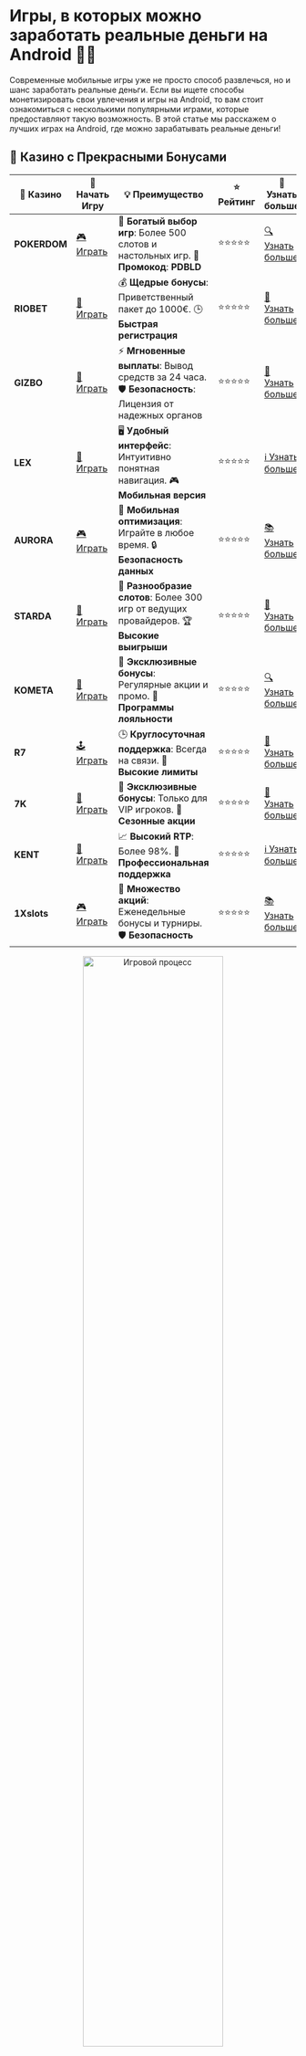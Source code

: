 # Игры, в которых можно заработать реальные деньги на Android 📱💸

Современные мобильные игры уже не просто способ развлечься, но и шанс заработать реальные деньги. Если вы ищете способы монетизировать свои увлечения и игры на Android, то вам стоит ознакомиться с несколькими популярными играми, которые предоставляют такую возможность. В этой статье мы расскажем о лучших играх на Android, где можно зарабатывать реальные деньги!

## 🌟 Казино с Прекрасными Бонусами

| 🎲 **Казино** | 🔗 **Начать Игру** | 💡 **Преимущество** | ⭐ **Рейтинг** | 🔗 **Узнать больше** |
|--------------|---------------------|---------------------|----------------|----------------------|
| **POKERDOM**  | [🎮 Играть](https://brandplay.link/4k77v2yx) | 🎉 **Богатый выбор игр**: Более 500 слотов и настольных игр. 🎁 **Промокод**: **PDBLD** | ⭐⭐⭐⭐⭐ | [🔍 Узнать больше](https://brandplay.link/4k77v2yx) |
| **RIOBET**    | [🎰 Играть](https://brandplay.link/7xBLTPyj) | 💰 **Щедрые бонусы**: Приветственный пакет до 1000€. 🕒 **Быстрая регистрация** | ⭐⭐⭐⭐⭐ | [📖 Узнать больше](https://brandplay.link/7xBLTPyj) |
| **GIZBO**     | [🎲 Играть](https://brandplay.link/bprXw4YV) | ⚡ **Мгновенные выплаты**: Вывод средств за 24 часа. 🛡️ **Безопасность**: Лицензия от надежных органов | ⭐⭐⭐⭐⭐ | [📝 Узнать больше](https://brandplay.link/bprXw4YV) |
| **LEX**       | [🤑 Играть](https://brandplay.link/zW4hdDFV) | 🖥️ **Удобный интерфейс**: Интуитивно понятная навигация. 🎮 **Мобильная версия** | ⭐⭐⭐⭐⭐ | [ℹ️ Узнать больше](https://brandplay.link/zW4hdDFV) |
| **AURORA**    | [🎮 Играть](https://10trafic-stat2.com/click/668546556bcc6313411604bd/6766/13032/subaccount) | 📱 **Мобильная оптимизация**: Играйте в любое время. 🔒 **Безопасность данных** | ⭐⭐⭐⭐⭐ | [📚 Узнать больше](https://10trafic-stat2.com/click/668546556bcc6313411604bd/6766/13032/subaccount) |
| **STARDА**    | [🎯 Играть](https://brandplay.link/fB7xwRFL) | 🎰 **Разнообразие слотов**: Более 300 игр от ведущих провайдеров. 🏆 **Высокие выигрыши** | ⭐⭐⭐⭐⭐ | [🔎 Узнать больше](https://brandplay.link/fB7xwRFL) |
| **KOMETA**    | [🎰 Играть](https://brandplay.link/8ZymQJV8) | 🎁 **Эксклюзивные бонусы**: Регулярные акции и промо. 🔄 **Программы лояльности** | ⭐⭐⭐⭐⭐ | [🔍 Узнать больше](https://brandplay.link/8ZymQJV8) |
| **R7**        | [🕹️ Играть](https://brandplay.link/bMd3Yjsw) | 🕒 **Круглосуточная поддержка**: Всегда на связи. 💸 **Высокие лимиты** | ⭐⭐⭐⭐⭐ | [📖 Узнать больше](https://brandplay.link/bMd3Yjsw) |
| **7K**        | [🎲 Играть](https://brandplay.link/BvQyFShp) | 🌟 **Эксклюзивные бонусы**: Только для VIP игроков. 🎉 **Сезонные акции** | ⭐⭐⭐⭐⭐ | [📝 Узнать больше](https://brandplay.link/BvQyFShp) |
| **KENT**      | [🤑 Играть](https://brandplay.link/Fv2WP3js) | 📈 **Высокий RTP**: Более 98%. 💼 **Профессиональная поддержка** | ⭐⭐⭐⭐⭐ | [ℹ️ Узнать больше](https://brandplay.link/Fv2WP3js) |
| **1Xslots**   | [🎮 Играть](https://brandplay.link/hSB1khtr) | 🎉 **Множество акций**: Еженедельные бонусы и турниры. 🛡️ **Безопасность** | ⭐⭐⭐⭐⭐ | [📚 Узнать больше](https://brandplay.link/hSB1khtr) |

<div align="center"> <img src="https://i.pinimg.com/originals/1d/b3/25/1db325483acbe642c6d4e6fdd73a4988.gif" alt="Игровой процесс" width="70%"> </div>
---

## 🚀 Быстрые Выигрыши и Поддержка

| 🎲 **Казино** | 🔗 **Начать Игру** | 💡 **Преимущество** | ⭐ **Рейтинг** | 🔗 **Узнать больше** |
|--------------|---------------------|---------------------|----------------|----------------------|
| **GAMA**      | [🎯 Играть](https://brandplay.link/j6NMKsDz) | 🔍 **Интуитивный интерфейс**: Легкость использования. 🏅 **Престижные турниры** | ⭐⭐⭐⭐☆ | [🔎 Узнать больше](https://brandplay.link/j6NMKsDz) |
| **ONION**     | [🎰 Играть](https://brandplay.link/zBGRVpQ9) | 🤑 **Низкие ставки**: Идеально для начинающих. 🔄 **Быстрые выводы** | ⭐⭐⭐⭐☆ | [🔍 Узнать больше](https://brandplay.link/zBGRVpQ9) |
| **ЧЕМПИОН**   | [🕹️ Играть](https://temon-gter.cfd/go/lRq?p80412p304504pcc44t17455) | 🏅 **Лояльная программа**: Награды за активность. 🎁 **Ежемесячные бонусы** | ⭐⭐⭐⭐☆ | [📖 Узнать больше](https://temon-gter.cfd/go/lRq?p80412p304504pcc44t17455) |
| **VAVADA**    | [🎲 Играть](https://vavadapartner.pro/?promo=ea5c9275-6854-4505-94fc-95ab18221945-linkb2) | 🚀 **Быстрая регистрация**: Начните играть мгновенно. 🔐 **Безопасные транзакции** | ⭐⭐⭐⭐☆ | [📝 Узнать больше](https://vavadapartner.pro/?promo=ea5c9275-6854-4505-94fc-95ab18221945-linkb2) |
| **FRIENDS**   | [🤑 Играть](https://gofriends.mba/linkb2) | 🤝 **Социальные игры**: Играйте с друзьями. 🌐 **Мультиплатформенность** | ⭐⭐⭐⭐☆ | [ℹ️ Узнать больше](https://gofriends.mba/linkb2) |
| **1WIN**      | [🎮 Играть](https://brandplay.link/smXVpBbG) | 🏆 **Спортивные ставки**: Широкий выбор видов спорта. 💵 **Высокие коэффициенты** | ⭐⭐⭐⭐☆ | [📚 Узнать больше](https://brandplay.link/smXVpBbG) |
| **DRIP**      | [🎯 Играть](https://drp-ircp01.com/c07e6a3db) | 🌐 **Инновационные игры**: Новейшие игровые технологии. 🛡️ **Высокая безопасность** | ⭐⭐⭐⭐☆ | [🔎 Узнать больше](https://drp-ircp01.com/c07e6a3db) |
| **JOYCASINO** | [🎰 Играть](https://rpc30.call2me.pro/?/ru/registration?apkpop=0&partner=p24970p3291217pc98f) | 🎁 **Приятные бонусы**: Ежедневные акции и подарки. 🕹️ **Разнообразие игр** | ⭐⭐⭐⭐☆ | [🔍 Узнать больше](https://rpc30.call2me.pro/?/ru/registration?apkpop=0&partner=p24970p3291217pc98f) |
| **PLAYFORTUNA** | [🎮 Играть](https://fortunapromo.net/alt/playfortuna/registration?0dc4a9362a71feb7e3f165fb8e766f70) | 🎉 **Регулярные акции**: Бонусы, фриспины и многое другое. 🏅 **Турниры** | ⭐⭐⭐⭐☆ | [📚 Узнать больше](https://fortunapromo.net/alt/playfortuna/registration?0dc4a9362a71feb7e3f165fb8e766f70) |
| **SYKAA**     | [🤑 Играть](https://s-two-way.com/?source=linkb2&pid=30697) | 💸 **Доступные ставки**: Идеально для новичков. 🎁 **Щедрые бонусы** | ⭐⭐⭐⭐☆ | [🔍 Узнать больше](https://s-two-way.com/?source=linkb2&pid=30697) |

<div align="center"> <img src="https://i.pinimg.com/originals/1d/b3/25/1db325483acbe642c6d4e6fdd73a4988.gif" alt="Игровой процесс" width="70%"> </div>

![Игры на Android](https://i.pinimg.com/originals/a9/29/6e/a9296ea1cf6a7c20a985e593451f0323.png)

## 1. **Mistplay: Игры и бонусы за время** 🏆

Mistplay — это приложение, которое предлагает пользователям зарабатывать очки за время, проведенное в играх. Эти очки можно обменять на подарочные карты и реальные деньги через партнерские сервисы. В Mistplay вы найдете разнообразие игр разных жанров — от головоломок до экшенов.

- **Как заработать**: Играть в игры и зарабатывать очки.
- **Особенности**: Доступна для пользователей в США и Канаде. Вы можете зарабатывать подарочные карты для Google Play и Amazon.
  
## 2. **Lucktastic: Лотерея и конкурсы** 🎰

Lucktastic — это приложение, которое позволяет игрокам участвовать в различных конкурсах и лотереях с шансом выиграть реальные деньги. В приложении можно выиграть деньги за выполнение простых задач, таких как участие в лотереях и играх с кэшбэком.

- **Как заработать**: Выигрывать в лотереях и конкурсах.
- **Особенности**: Приложение доступно только в США, а также предлагает дополнительные способы заработка, такие как выполнения заданий.

## 3. **Swagbucks Live: Ответы на вопросы** 🤔

Swagbucks — это популярная платформа, которая предлагает зарабатывать деньги за выполнение различных заданий, включая игры с вопросами. В Swagbucks Live можно отвечать на вопросы в викторинах и зарабатывать деньги, которые потом можно вывести на PayPal.

- **Как заработать**: Участвовать в викторинах и получать Swagbucks.
- **Особенности**: Swagbucks — это универсальное приложение, которое также предоставляет деньги за просмотр видео, участие в опросах и покупках.

## 4. **Skillz: Игры на деньги** 🏅

Skillz предлагает игрокам возможность соревноваться в различных играх и зарабатывать деньги в качестве приза. Этот сервис использует принцип «игры на деньги», где вы играете против других пользователей на деньги, а победитель забирает выигрыш.

- **Как заработать**: Соревнуйтесь в играх и выигрывайте деньги.
- **Особенности**: Игры бывают различной сложности и тематики — от карточных игр до головоломок.

## 5. **FeaturePoints: Заработок за действия** 💵

FeaturePoints — это приложение, которое позволяет зарабатывать деньги за скачивание приложений, участие в опросах и тестирование игр. Также в приложении есть возможность обменивать заработанные очки на деньги через PayPal или подарочные карты.

- **Как заработать**: Скачивайте приложения, участвуйте в опросах и тестах.
- **Особенности**: Приложение доступно в большинстве стран мира и позволяет зарабатывать дополнительные бонусы.

## 6. **Cashyy: Заработок на приложениях** 💰

Cashyy — это еще одно приложение, которое платит пользователям за загрузку и тестирование новых приложений. Полученные баллы можно обменять на деньги или подарочные карты.

- **Как заработать**: Загружать и тестировать приложения.
- **Особенности**: Cashyy — это быстрый и простой способ заработать деньги за действия на Android.

## 7. **Long Game: Фонд для сбережений** 💳

Long Game — это приложение, которое сочетает элементы игры и накопления денег. Игроки могут заработать монеты и призы, которые можно использовать для внесения вклада в свой фонд сбережений. Выигранные деньги можно вывести на PayPal.

- **Как заработать**: Играть в мини-игры и откладывать деньги в фонд сбережений.
- **Особенности**: Доступно для жителей США и предлагает уникальный подход к игре.

## Почему стоит попробовать такие игры? 🎮

- **Многообразие игр** 🎲  
  Вы можете выбрать игры разных жанров, от логических головоломок до карточных игр. Это позволяет вам найти игру, которая будет интересна именно вам.

- **Легкость в использовании** 📱  
  Эти приложения просты в использовании и не требуют больших усилий. Все, что нужно — это играть и зарабатывать баллы или деньги.

- **Шанс на реальный заработок** 💸  
  Хотя зарабатывать деньги в таких играх не всегда легко, но с помощью времени и усилий можно получить реальный доход.

## Заключение 🚀

Игры, в которых можно заработать реальные деньги на Android, — это отличный способ провести время с пользой. Приложения, такие как Mistplay, Skillz и FeaturePoints, позволяют зарабатывать деньги, участвуя в увлекательных играх или выполняя простые задачи. Вы можете выбрать игру по своему вкусу и начать зарабатывать прямо с вашего смартфона!

Игры на Android с реальными деньгами — это шанс комбинировать развлечение с выгодой. Попробуйте сегодня и начинайте зарабатывать! 🎮💰
